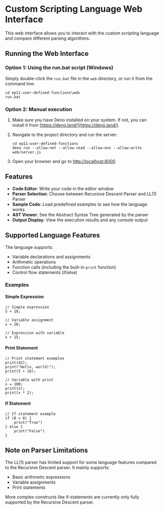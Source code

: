# Custom Scripting Language Web Interface

This web interface allows you to interact with the custom scripting language and compare different parsing algorithms.

## Running the Web Interface

### Option 1: Using the run.bat script (Windows)

Simply double-click the `run.bat` file in the `web` directory, or run it from the command line:
```
cd ep11-user-defined-functions\web
run.bat
```

### Option 2: Manual execution

1. Make sure you have Deno installed on your system. If not, you can install it from [https://deno.land/](https://deno.land/).

2. Navigate to the project directory and run the server:
   ```
   cd ep11-user-defined-functions
   deno run --allow-net --allow-read --allow-env --allow-write web/server.js
   ```

3. Open your browser and go to [http://localhost:8000](http://localhost:8000)

## Features

- **Code Editor**: Write your code in the editor window
- **Parser Selection**: Choose between Recursive Descent Parser and LL(1) Parser
- **Sample Code**: Load predefined examples to see how the language works
- **AST Viewer**: See the Abstract Syntax Tree generated by the parser
- **Output Display**: View the execution results and any console output

## Supported Language Features

The language supports:

- Variable declarations and assignments
- Arithmetic operations
- Function calls (including the built-in `print` function)
- Control flow statements (if/else)

### Examples

#### Simple Expression
```
// Simple expression
5 + 10;

// Variable assignment
x = 20;

// Expression with variable
x + 15;
```

#### Print Statement
```
// Print statement examples
print(42);
print("Hello, world!");
print(5 + 10);

// Variable with print
x = 100;
print(x);
print(x * 2);
```

#### If Statement
```
// If statement example
if (8 > 0) {
    print("True")
} else {
    print("False")
}
```

## Note on Parser Limitations

The LL(1) parser has limited support for some language features compared to the Recursive Descent parser. It mainly supports:

- Basic arithmetic expressions
- Variable assignments
- Print statements

More complex constructs like if-statements are currently only fully supported by the Recursive Descent parser. 